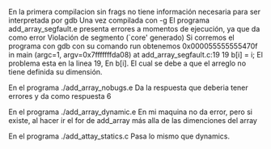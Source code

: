 En la primera compilacion sin frags no tiene información necesaria para 
ser interpretada por gdb
Una vez compilada con -g
El programa add_array_segfault.e
presenta errores a momentos de ejecución, ya que da como error 
Violación de segmento (`core' generado) 
Si corremos el programa con gdb con su comando run obtenemos 
0x000055555555470f in main (argc=1, argv=0x7fffffffda08)
    at add_array_segfault.c:19
19	    b[i] = i;
El problema esta en la linea 19, En b[i]. El cual se debe a que el 
arreglo no tiene definida su dimensión.    

En el programa ./add_array_nobugs.e
Da la respuesta que deberia tener errores y da como respuesta 6

En el programa ./add_array_dynamic.e
En mi maquina no da error, pero si existe, al hacer ir el for 
de add_array más alla de las dimenciones del array

En el programa ./add_attay_statics.c
Pasa lo mismo que dynamics.





